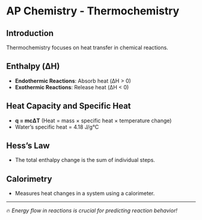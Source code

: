 # AP Chemistry - Thermochemistry

## Introduction
Thermochemistry focuses on heat transfer in chemical reactions.

## Enthalpy (ΔH)
- **Endothermic Reactions**: Absorb heat (ΔH > 0)
- **Exothermic Reactions**: Release heat (ΔH < 0)

## Heat Capacity and Specific Heat
- **q = mcΔT** (Heat = mass × specific heat × temperature change)
- Water’s specific heat = 4.18 J/g°C

## Hess’s Law
- The total enthalpy change is the sum of individual steps.

## Calorimetry
- Measures heat changes in a system using a calorimeter.

---
🔥 _Energy flow in reactions is crucial for predicting reaction behavior!_
